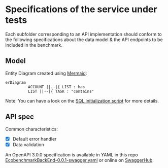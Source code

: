 # Specifications of the service under tests

Each subfolder corresponding to an API implementation should conform to the following specifications about the data model & the API endpoints to be included in the benchmark.

## Model


Entity Diagram created using [Mermaid](https://mermaid-js.github.io/mermaid/):

```mermaid
erDiagram
          ACCOUNT ||--|{ LIST : has
          LIST ||--|{ TASK : "contains"
```

Note: You can have a look on the [SQL initialization script](../migrations/20220408080000_init.sql) for more details.

## API spec

Common characteristics:

- [x] Default error handler
- [x] Data validation

An OpenAPI 3.0.0 specification is available in YAML in this repo [EcobenchmarkBackEnd-0.0.1-swagger.yaml](./EcobenchmarkBackEnd-0.0.1-swagger.yaml) or online on [SwaggerHub](https://app.swaggerhub.com/apis/agraignic/EcobenchmarkBackEnd/0.0.1).






